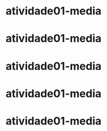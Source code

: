 # atividade01-media
# atividade01-media
# atividade01-media
# atividade01-media
# atividade01-media
